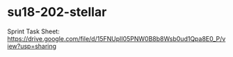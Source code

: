 # su18-202-stellar

Sprint Task Sheet:
https://drive.google.com/file/d/15FNUplI05PNW0B8b8Wsb0ud1Qpa8E0_P/view?usp=sharing
